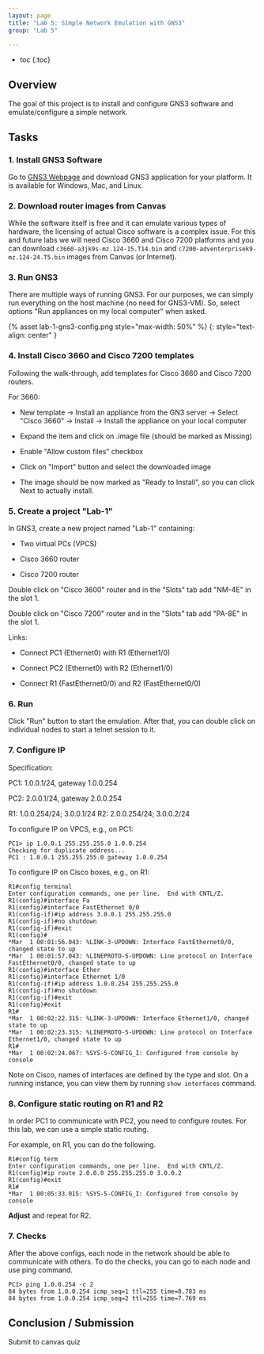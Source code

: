 ```yaml
---
layout: page
title: "Lab 5: Simple Network Emulation with GNS3"
group: "Lab 5"

---
```


* toc
{:toc}

## Overview

The goal of this project is to install and configure GNS3 software and emulate/configure a simple network.

## Tasks

### 1. Install GNS3 Software

Go to [GNS3 Webpage](https://www.gns3.com/software/download) and download GNS3 application for your platform.  It is available for Windows, Mac, and Linux.

### 2. Download router images from Canvas

While the software itself is free and it can emulate various types of hardware, the licensing of actual Cisco software is a complex issue.
For this and future labs we will need Cisco 3660 and Cisco 7200 platforms and you can download `c3660-a3jk9s-mz.124-15.T14.bin` and `c7200-adventerprisek9-mz.124-24.T5.bin` images from Canvas (or Internet).

### 3. Run GNS3

There are multiple ways of running GNS3.  For our purposes, we can simply run everything on the host machine (no need for GNS3-VM).  So, select options "Run appliances on my local computer" when asked.

{% asset lab-1-gns3-config.png style="max-width: 50%" %}
{: style="text-align: center" }

### 4. Install Cisco 3660 and Cisco 7200 templates

Following the walk-through, add templates for Cisco 3660 and Cisco 7200 routers.

For 3660:

- New template -> Install an appliance from the GN3 server -> Select "Cisco 3660" -> Install -> Install the appliance on your local computer

- Expand the item and click on .image file (should be marked as Missing)

- Enable "Allow custom files" checkbox

- Click on "Import" button and select the downloaded image

- The image should be now marked as "Ready to Install", so you can click Next to actually install.

### 5. Create a project "Lab-1"

In GNS3, create a new project named "Lab-1" containing:

- Two virtual PCs (VPCS)

- Cisco 3660 router

- Cisco 7200 router

Double click on "Cisco 3600" router and in the "Slots" tab add "NM-4E" in the slot 1.

Double click on "Cisco 7200" router and in the "Slots" tab add "PA-8E" in the slot 1.


Links:

- Connect PC1 (Ethernet0) with R1 (Ethernet1/0)

- Connect PC2 (Ethernet0) with R2 (Ethernet1/0)

- Connect R1 (FastEthernet0/0) and R2 (FastEthernet0/0)


### 6. Run

Click "Run" button to start the emulation.  After that, you can double click on individual nodes to start a telnet session to it.


### 7. Configure IP

Specification:

PC1: 1.0.0.1/24, gateway 1.0.0.254

PC2: 2.0.0.1/24, gateway 2.0.0.254

R1: 1.0.0.254/24;  3.0.0.1/24
R2: 2.0.0.254/24;  3.0.0.2/24

To configure IP on VPCS, e.g., on PC1:

    PC1> ip 1.0.0.1 255.255.255.0 1.0.0.254
    Checking for duplicate address...
    PC1 : 1.0.0.1 255.255.255.0 gateway 1.0.0.254

To configure IP on Cisco boxes, e.g., on R1:

    R1#config terminal
    Enter configuration commands, one per line.  End with CNTL/Z.
    R1(config)#interface Fa 
    R1(config)#interface FastEthernet 0/0
    R1(config-if)#ip address 3.0.0.1 255.255.255.0
    R1(config-if)#no shutdown
    R1(config-if)#exit
    R1(config)#
    *Mar  1 00:01:56.043: %LINK-3-UPDOWN: Interface FastEthernet0/0, changed state to up
    *Mar  1 00:01:57.043: %LINEPROTO-5-UPDOWN: Line protocol on Interface FastEthernet0/0, changed state to up
    R1(config)#interface Ether
    R1(config)#interface Ethernet 1/0
    R1(config-if)#ip address 1.0.0.254 255.255.255.0
    R1(config-if)#no shutdown
    R1(config-if)#exit
    R1(config)#exit
    R1#
    *Mar  1 00:02:22.315: %LINK-3-UPDOWN: Interface Ethernet1/0, changed state to up
    *Mar  1 00:02:23.315: %LINEPROTO-5-UPDOWN: Line protocol on Interface Ethernet1/0, changed state to up
    R1#
    *Mar  1 00:02:24.067: %SYS-5-CONFIG_I: Configured from console by console
    
Note on Cisco, names of interfaces are defined by the type and slot.  On a running instance, you can view them by running `show interfaces` command.

### 8. Configure static routing on R1 and R2

In order PC1 to communicate with PC2, you need to configure routes.  For this lab, we can use a simple static routing.

For example, on R1, you can do the following.

    R1#config term
    Enter configuration commands, one per line.  End with CNTL/Z.
    R1(config)#ip route 2.0.0.0 255.255.255.0 3.0.0.2
    R1(config)#exit
    R1#
    *Mar  1 00:05:33.015: %SYS-5-CONFIG_I: Configured from console by console

**Adjust** and repeat for R2.

### 7. Checks

After the above configs, each node in the network should be able to communicate with others.  To do the checks, you can go to each node and use ping command.

    PC1> ping 1.0.0.254 -c 2
    84 bytes from 1.0.0.254 icmp_seq=1 ttl=255 time=8.783 ms
    84 bytes from 1.0.0.254 icmp_seq=2 ttl=255 time=7.769 ms


## Conclusion / Submission

Submit to canvas quiz
